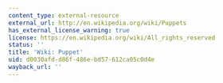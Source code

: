 ```yaml
---
content_type: external-resource
external_url: http://en.wikipedia.org/wiki/Puppets
has_external_license_warning: true
license: https://en.wikipedia.org/wiki/All_rights_reserved
status: ''
title: 'Wiki: Puppet'
uid: d0030afd-d86f-486e-bd57-612ca05c0d4e
wayback_url: ''
---
```


